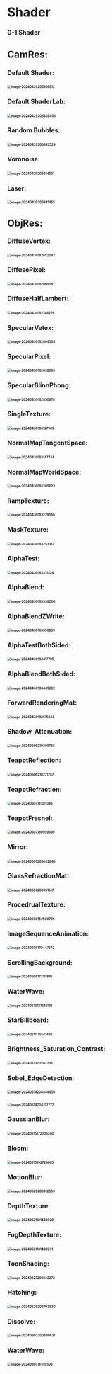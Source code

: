# Shader
#### 0-1 Shader



## CamRes:

#### Default Shader:

#### <img src="./Pictures/image-20240429205559812.png" alt="image-20240429205559812" style="zoom: 50%;" /> 

#### Default ShaderLab:

#### <img src="./Pictures/image-20240429205828453.png" alt="image-20240429205828453" style="zoom: 50%;" />

#### Random Bubbles:

#### <img src="./Pictures/image-20240429205842529.png" alt="image-20240429205842529" style="zoom: 50%;" /> 

#### Voronoise:

#### <img src="./Pictures/image-20240429205914531.png" alt="image-20240429205914531" style="zoom: 50%;" /> 

#### Laser:

#### <img src="./Pictures/image-20240429205941455.png" alt="image-20240429205941455" style="zoom: 50%;" />



## ObjRes:

#### DiffuseVertex:

#### <img src="./Pictures/image-20240430182652042.png" alt="image-20240430182652042" style="zoom:50%;" />

#### DiffusePixel:

#### <img src="./Pictures/image-20240430182609581.png" alt="image-20240430182609581" style="zoom:50%;" />

#### DiffuseHalfLambert:

#### <img src="./Pictures/image-20240430182748276.png" alt="image-20240430182748276" style="zoom:50%;" />

#### SpecularVetex:

#### <img src="./Pictures/image-20240430182809564.png" alt="image-20240430182809564" style="zoom:50%;" />

#### SpecularPixel:

#### <img src="./Pictures/image-20240430182832085.png" alt="image-20240430182832085" style="zoom:50%;" />

#### SpecularBlinnPhong:

#### <img src="./Pictures/image-20240430182850878.png" alt="image-20240430182850878" style="zoom:50%;" />

#### SingleTexture:

#### <img src="./Pictures/image-20240430183127909.png" alt="image-20240430183127909" style="zoom:50%;" />

#### NormalMapTangentSpace:

#### <img src="./Pictures/image-20240430183147734.png" alt="image-20240430183147734" style="zoom:50%;" />

#### NormalMapWorldSpace:

#### <img src="./Pictures/image-20240430183205623.png" alt="image-20240430183205623" style="zoom:50%;" />

#### RampTexture:

#### <img src="./Pictures/image-20240430183229566.png" alt="image-20240430183229566" style="zoom:50%;" />

#### MaskTexture:

#### <img src="./Pictures/image-20240430183253312.png" alt="image-20240430183253312" style="zoom:50%;" />

#### AlphaTest:

#### <img src="./Pictures/image-20240430183313124.png" alt="image-20240430183313124" style="zoom:50%;" />

#### AlphaBlend:

#### <img src="./Pictures/image-20240430183338006.png" alt="image-20240430183338006" style="zoom:50%;" />

#### AlphaBlendZWrite:

#### <img src="./Pictures/image-20240430183356939.png" alt="image-20240430183356939" style="zoom:50%;" />

#### AlphaTestBothSided:

#### <img src="./Pictures/image-20240430183417795.png" alt="image-20240430183417795" style="zoom:50%;" />

#### AlphaBlendBothSided:

#### <img src="./Pictures/image-20240430183435292.png" alt="image-20240430183435292" style="zoom:50%;" />

#### ForwardRenderingMat:

#### <img src="./Pictures/image-20240430183515244.png" alt="image-20240430183515244" style="zoom:50%;" />

#### Shadow_Attenuation:

#### <img src="./Pictures/image-20240506210309788.png" alt="image-20240506210309788" style="zoom:50%;" />

#### TeapotReflection:

#### <img src="./Pictures/image-20240506210221787.png" alt="image-20240506210221787" style="zoom:50%;" />

#### TeapotRefraction:

#### <img src="./Pictures/image-20240507181011345.png" alt="image-20240507181011345" style="zoom:50%;" />

#### TeapotFresnel:

#### <img src="./Pictures/image-20240507180959399.png" alt="image-20240507180959399" style="zoom:50%;" />

#### Mirror:

#### <img src="./Pictures/image-20240507203832648.png" alt="image-20240507203832648" style="zoom:50%;" />

#### GlassRefractionMat:

#### <img src="./Pictures/image-20240507203951147.png" alt="image-20240507203951147" style="zoom:50%;" />

#### ProcedrualTexture:

#### <img src="./Pictures/image-20240508162508796.png" alt="image-20240508162508796" style="zoom:50%;" />

#### ImageSequenceAnimation:

#### <img src="./Pictures/image-20240508170447572.png" alt="image-20240508170447572" style="zoom:50%;" />

#### ScrollingBackground:

#### <img src="./Pictures/image-20240508173111819.png" alt="image-20240508173111819" style="zoom:50%;" />

#### WaterWave:

#### <img src="./Pictures/image-20240510181242191.png" alt="image-20240510181242191" style="zoom:50%;" />

#### StarBillboard:

#### <img src="./Pictures/image-20240511175541492.png" alt="image-20240511175541492" style="zoom:50%;" />

#### Brightness_Saturation_Contrast:

#### <img src="./Pictures/image-20240513201151233.png" alt="image-20240513201151233" style="zoom:50%;" />

#### Sobel_EdgeDetection:

#### <img src="./Pictures/image-20240514204544956.png" alt="image-20240514204544956" style="zoom:50%;" />

#### <img src="./Pictures/image-20240514204212777.png" alt="image-20240514204212777" style="zoom:50%;" />

#### GaussianBlur:

#### <img src="./Pictures/image-20240515172305240.png" alt="image-20240515172305240" style="zoom:50%;" />

#### Bloom:

#### <img src="./Pictures/image-20240515192725663.png" alt="image-20240515192725663" style="zoom:50%;" />

#### MotionBlur:

#### <img src="./Pictures/image-20240520200312503.png" alt="image-20240520200312503" style="zoom:50%;" />

#### DepthTexture:

#### <img src="./Pictures/image-20240521181446920.png" alt="image-20240521181446920" style="zoom:50%;" />

#### FogDepthTexture:

#### <img src="./Pictures/image-20240521181400231.png" alt="image-20240521181400231" style="zoom:50%;" />

#### ToonShading:

#### <img src="./Pictures/image-20240527202232272.png" alt="image-20240527202232272" style="zoom:50%;" />

#### Hatching:

#### <img src="./Pictures/image-20240529203703930.png" alt="image-20240529203703930" style="zoom:50%;" />

#### Dissolve:

#### <img src="./Pictures/image-20240603200636631.png" alt="image-20240603200636631" style="zoom:50%;" />

#### WaterWave:

#### <img src="./Pictures/image-20240607181115503.png" alt="image-20240607181115503" style="zoom:50%;" />
